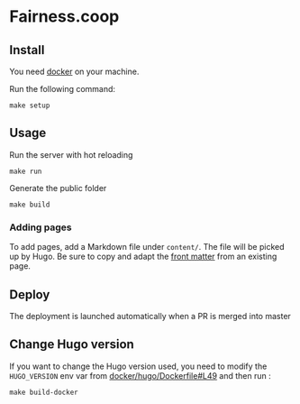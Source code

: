 # Fairness.coop

## Install

You need [docker](https://docs.docker.com/get-docker/) on your machine.

Run the following command:

    make setup

## Usage

Run the server with hot reloading

    make run

Generate the public folder

    make build

### Adding pages

To add pages, add a Markdown file under `content/`. The file will be picked up by Hugo. Be sure to copy and adapt the [front matter](https://gohugo.io/content-management/front-matter/) from an existing page.

## Deploy

The deployment is launched automatically when a PR is merged into master

## Change Hugo version

If you want to change the Hugo version used, you need to modify the `HUGO_VERSION` env var from [docker/hugo/Dockerfile#L49](docker/hugo/Dockerfile#L49) and then run :

    make build-docker

